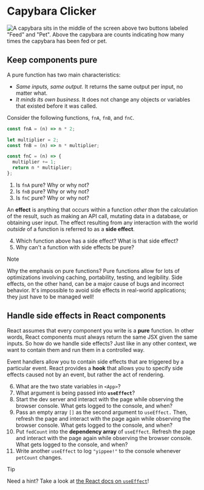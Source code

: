 # Capybara Clicker

![A capybara sits in the middle of the screen above two buttons labeled "Feed" and "Pet".
Above the capybara are counts indicating how many times the capybara has been fed or
pet.](example.png)

## Keep components pure

A pure function has two main characteristics:

- _Same inputs, same output._ It returns the same output per input, no matter what.
- _It minds its own business._ It does not change any objects or variables that existed before it was called.

Consider the following functions, `fnA`, `fnB`, and `fnC`.

```js
const fnA = (n) => n * 2;

let multiplier = 2;
const fnB = (n) => n * multiplier;

const fnC = (n) => {
  multiplier += 1;
  return n * multiplier;
};
```

1. Is `fnA` pure? Why or why not?
2. Is `fnB` pure? Why or why not?
3. Is `fnC` pure? Why or why not?

An **effect** is anything that occurs within a function _other than_ the calculation of
the result, such as making an API call, mutating data in a database, or obtaining user
input. The effect resulting from any interaction with the world _outside_ of a function
is referred to as a **side effect**.

4. Which function above has a side effect? What is that side effect?
5. Why can't a function with side effects be pure?

> [!NOTE]
>
> Why the emphasis on pure functions? Pure functions allow for lots of optimizations
> involving caching, portability, testing, and legibility. Side effects, on the other
> hand, can be a major cause of bugs and incorrect behavior. It's impossible to avoid side
> effects in real-world applications; they just have to be managed well!

## Handle side effects in React components

React assumes that every component you write is a **pure** function. In other words, React
components must always return the same JSX given the same inputs. So how do we handle side
effects? Just like in any other context, we want to contain them and run them in a
controlled way.

Event handlers allow you to contain side effects that are triggered by a particular event.
React provides a **hook** that allows you to specify side effects caused not by an event,
but rather the act of rendering.

6. What are the two state variables in `<App>`?
7. What argument is being passed into **`useEffect`**?
8. Start the dev server and interact with the page while observing the browser console.
   What gets logged to the console, and when?
9. Pass an empty array `[]` as the second argument to `useEffect.` Then, refresh the page
   and interact with the page again while observing the browser console. What gets logged to the console, and when?
10. Put `fedCount` into the **dependency array** of `useEffect`. Refresh the page and
    interact with the page again while observing the browser console. What gets logged to
    the console, and when?
11. Write another `useEffect` to log `"yippee!"` to the console whenever `petCount`
    changes.

> [!TIP]
>
> Need a hint? Take a look at [the React docs on `useEffect`](https://react.dev/reference/react/useEffect#examples-dependencies)!
